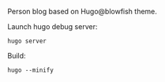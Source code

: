 Person blog based on Hugo@blowfish theme.

  

Launch hugo debug server:

````
hugo server
````

Build: 

```
hugo --minify
```





